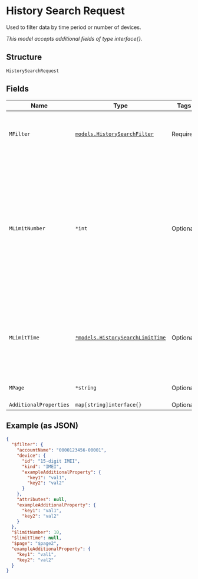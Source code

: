 
# History Search Request

Used to filter data by time period or number of devices.

*This model accepts additional fields of type interface{}.*

## Structure

`HistorySearchRequest`

## Fields

| Name | Type | Tags | Description |
|  --- | --- | --- | --- |
| `MFilter` | [`models.HistorySearchFilter`](../../doc/models/history-search-filter.md) | Required | The selected device and attributes for which a request should retrieve data. |
| `MLimitNumber` | `*int` | Optional | The maximum number of historical attributes to include in the response. If the request matches more than this number of attributes, the response will contain an X-Next value in the header that can be used as the page value in the next request to retrieve the next page of events. |
| `MLimitTime` | [`*models.HistorySearchLimitTime`](../../doc/models/history-search-limit-time.md) | Optional | The time period for which a request should retrieve data, beginning with the limitTime.startOn and proceeding with the limitTime.duration. |
| `MPage` | `*string` | Optional | Page number for pagination purposes. |
| `AdditionalProperties` | `map[string]interface{}` | Optional | - |

## Example (as JSON)

```json
{
  "$filter": {
    "accountName": "0000123456-00001",
    "device": {
      "id": "15-digit IMEI",
      "kind": "IMEI",
      "exampleAdditionalProperty": {
        "key1": "val1",
        "key2": "val2"
      }
    },
    "attributes": null,
    "exampleAdditionalProperty": {
      "key1": "val1",
      "key2": "val2"
    }
  },
  "$limitNumber": 10,
  "$limitTime": null,
  "$page": "$page2",
  "exampleAdditionalProperty": {
    "key1": "val1",
    "key2": "val2"
  }
}
```

